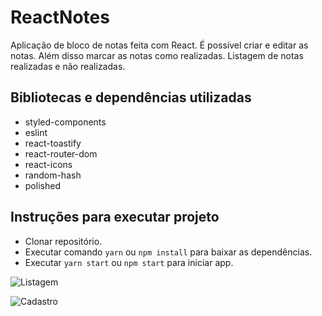 # ReactNotes

Aplicação de bloco de notas feita com React. É possível criar e editar as notas. Além disso marcar as notas como realizadas. Listagem de notas realizadas e não realizadas.

## Bibliotecas e dependências utilizadas

- styled-components
- eslint
- react-toastify
- react-router-dom
- react-icons
- random-hash
- polished

## Instruções para executar projeto

- Clonar repositório.
- Executar comando `yarn` ou `npm install` para baixar as dependências.
- Executar `yarn start` ou `npm start` para iniciar app.

![Listagem](https://i.imgur.com/bV9UERY.png "Listagem de notas")

![Cadastro](https://i.imgur.com/BrSWGKn.png "Cadastro de notas")
